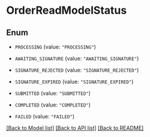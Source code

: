 # OrderReadModelStatus

## Enum


* `PROCESSING` (value: `"PROCESSING"`)

* `AWAITING_SIGNATURE` (value: `"AWAITING_SIGNATURE"`)

* `SIGNATURE_REJECTED` (value: `"SIGNATURE_REJECTED"`)

* `SIGNATURE_EXPIRED` (value: `"SIGNATURE_EXPIRED"`)

* `SUBMITTED` (value: `"SUBMITTED"`)

* `COMPLETED` (value: `"COMPLETED"`)

* `FAILED` (value: `"FAILED"`)


[[Back to Model list]](../README.md#documentation-for-models) [[Back to API list]](../README.md#documentation-for-api-endpoints) [[Back to README]](../README.md)


